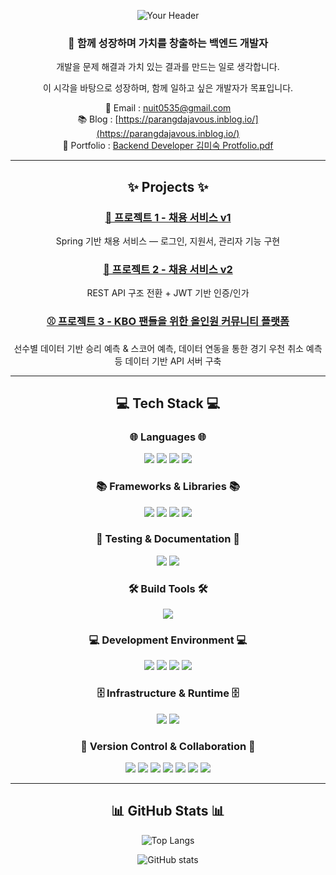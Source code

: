 <div align="center">
  
![Your Header](https://capsule-render.vercel.app/api?type=wave&color=87CEEB&height=200&text=parangdajavous%20GitHub&fontSize=72)




### 🚀 함께 성장하며 가치를 창출하는 백엔드 개발자
개발을 문제 해결과 가치 있는 결과를 만드는 일로 생각합니다.

이 시각을 바탕으로 성장하며, 함께 일하고 싶은 개발자가 목표입니다.



📧 Email : nuit0535@gmail.com  
📚 Blog : [https://parangdajavous.inblog.io/](https://parangdajavous.inblog.io/)  
💼 Portfolio : [Backend Developer 김미숙 Protfolio.pdf](https://github.com/user-attachments/files/21715965/Backend.Developer.Protfolio.pdf)

---

## ✨ Projects ✨

### [💼 프로젝트 1 - 채용 서비스 v1](https://github.com/parangdajavous/leapit)
Spring 기반 채용 서비스 — 로그인, 지원서, 관리자 기능 구현

### [🏢 프로젝트 2 - 채용 서비스 v2](https://github.com/parangdajavous/leapit-v2)
REST API 구조 전환 + JWT 기반 인증/인가

### [⚾ 프로젝트 3 - KBO 팬들을 위한 올인원 커뮤니티 플랫폼](https://github.com/ballkkaye-backend)
선수별 데이터 기반 승리 예측 & 스코어 예측, 데이터 연동을 통한 경기 우천 취소 예측 등 데이터 기반 API 서버 구축

---

## 💻 Tech Stack 💻

### 🌐 Languages 🌐
<img src="https://img.shields.io/badge/JAVA-FE7A16?style=for-the-badge&logo=java&logoColor=white"/> 
<img src="https://img.shields.io/badge/DART-0175C2?style=for-the-badge&logo=dart&logoColor=white"/>
<img src="https://img.shields.io/badge/HTML5-E34F26?style=for-the-badge&logo=html5&logoColor=white"/>
<img src="https://img.shields.io/badge/CSS3-1572B6?style=for-the-badge&logo=css3&logoColor=white"/>

### 📚 Frameworks & Libraries 📚
<img src="https://img.shields.io/badge/SpringBoot-6DB33F?style=for-the-badge&logo=springboot&logoColor=white"/>
<img src="https://img.shields.io/badge/Flutter-02569B?style=for-the-badge&logo=flutter&logoColor=white"/>
<img src="https://img.shields.io/badge/JWT-000000?style=for-the-badge&logo=jsonwebtokens&logoColor=white"/>
<img src="https://img.shields.io/badge/Bootstrap-7952B3?style=for-the-badge&logo=bootstrap&logoColor=white"/>

### 🧪 Testing & Documentation 🧪
<img src="https://img.shields.io/badge/JUnit5-25A162?style=for-the-badge&logo=junit5&logoColor=white"/>
<img src="https://img.shields.io/badge/Spring%20REST%20Docs-6DB33F?style=for-the-badge&logo=spring&logoColor=white"/>

### 🛠 Build Tools 🛠
<img src="https://img.shields.io/badge/Gradle-02303A?style=for-the-badge&logo=gradle&logoColor=white"/>

### 💻 Development Environment 💻
<img src="https://img.shields.io/badge/Ubuntu-E95420?style=for-the-badge&logo=ubuntu&logoColor=white"/>
<img src="https://img.shields.io/badge/AndroidStudio-3DDC84?style=for-the-badge&logo=androidstudio&logoColor=white"/>
<img src="https://img.shields.io/badge/IntelliJIDEA-000000?style=for-the-badge&logo=intellijidea&logoColor=white"/>
<img src="https://img.shields.io/badge/VSCode-007ACC?style=for-the-badge&logo=visualstudiocode&logoColor=white"/>

### 🗄 Infrastructure & Runtime 🗄
<img src="https://img.shields.io/badge/MySQL-4479A1?style=for-the-badge&logo=mysql&logoColor=white"/>
<img src="https://img.shields.io/badge/ApacheTomcat-F8DC75?style=for-the-badge&logo=apachetomcat&logoColor=black"/>

### 🤝 Version Control & Collaboration 🤝
<img src="https://img.shields.io/badge/Git-F05032?style=for-the-badge&logo=git&logoColor=white"/>
<img src="https://img.shields.io/badge/GitHub-181717?style=for-the-badge&logo=github&logoColor=white"/>
<img src="https://img.shields.io/badge/Notion-000000?style=for-the-badge&logo=notion&logoColor=white"/>
<img src="https://img.shields.io/badge/Postman-FF6C37?style=for-the-badge&logo=postman&logoColor=white"/>
<img src="https://img.shields.io/badge/Slack-4A154B?style=for-the-badge&logo=slack&logoColor=white"/>
<img src="https://img.shields.io/badge/Discord-5865F2?style=for-the-badge&logo=discord&logoColor=white"/>
<img src="https://img.shields.io/badge/Figma-F24E1E?style=for-the-badge&logo=figma&logoColor=white"/>



---

## 📊 GitHub Stats 📊

![Top Langs](https://github-readme-stats.vercel.app/api/top-langs/?username=parangdajavous&layout=compact&theme=tokyonight)


![GitHub stats](https://github-readme-stats.vercel.app/api?username=parangdajavous&show_icons=true&theme=tokyonight)

</div>
